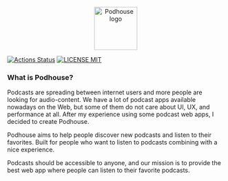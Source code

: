 <p align="center">
  <a href="https://podhouse.app/" target="_blank" rel="noopener noreferrer">
    <img width="100" src="https://podhouse.app/logo.svg" alt="Podhouse logo">
  </a>
  
  [![Actions Status](https://github.com/podhouse/podhouse/workflows/CI/badge.svg)](https://github.com/podhouse/podhouse/actions)
  [![LICENSE MIT](https://img.shields.io/badge/license-MIT-brightgreen.svg)](https://github.com/podhouse/podhouse)
</p>

### What is Podhouse?

Podcasts are spreading between internet users and more people are looking for audio-content. We have a lot of podcast apps available nowadays on the Web, but some of them do not care about UI, UX, and performance at all. After my experience using some podcast web apps, I decided to create Podhouse. 

Podhouse aims to help people discover new podcasts and listen to their favorites. Built for people who want to listen to podcasts combining with a nice experience. 

Podcasts should be accessible to anyone, and our mission is to provide the best web app where people can listen to their favorite podcasts.
